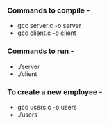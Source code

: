 ### Commands to compile -

- gcc server.c -o server
- gcc client.c -o client

### Commands to run -

- ./server
- ./client

### To create a new employee -

- gcc users.c -o users
- ./users
